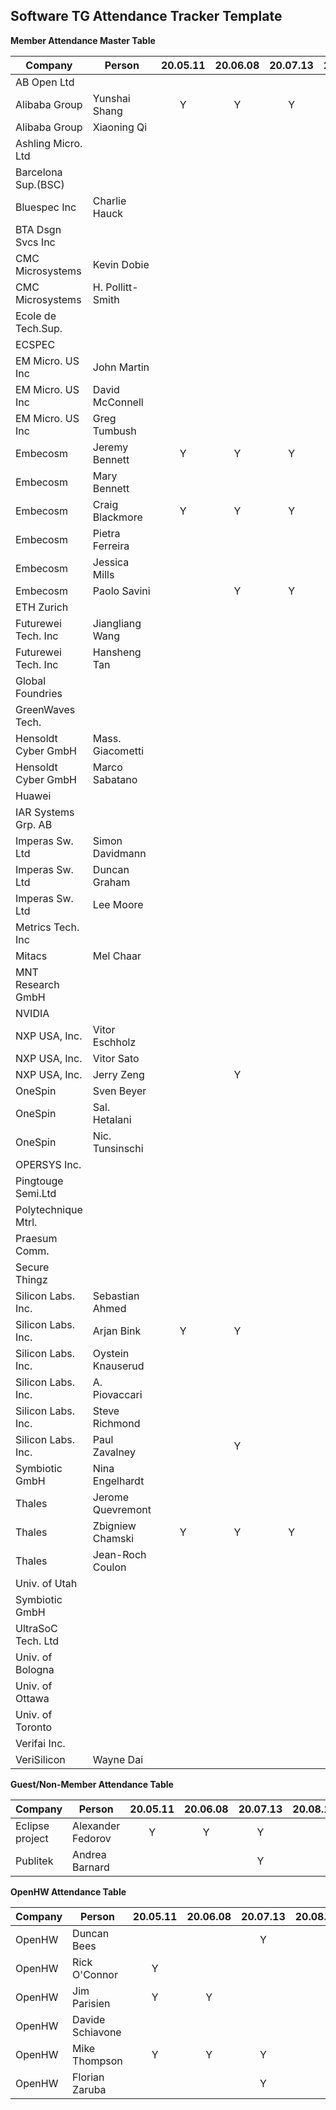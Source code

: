 ## Software TG Attendance Tracker Template

**Member Attendance Master Table**

| Company            |  Person           |20.05.11|20.06.08|20.07.13|20.08.10|20.MM.DD|
|--------------------|-------------------|:------:|:------:|:------:|:------:|:------:|
| AB Open Ltd        |                   |        |        |        |        |        |
| Alibaba Group      | Yunshai Shang     | Y      | Y      | Y      |        |        |
| Alibaba Group      | Xiaoning Qi       |        |        |        |        |        |
| Ashling Micro. Ltd |                   |        |        |        |        |        |
| Barcelona Sup.(BSC)|                   |        |        |        |        |        |
| Bluespec Inc       | Charlie Hauck     |        |        |        |        |        |
| BTA Dsgn Svcs Inc  |                   |        |        |        |        |        |
| CMC Microsystems   | Kevin Dobie       |        |        |        |        |        |
| CMC Microsystems   | H. Pollitt-Smith  |        |        |        |        |        |
| Ecole de Tech.Sup. |                   |        |        |        |        |        |
| ECSPEC             |                   |        |        |        |        |        |
| EM Micro. US Inc   | John Martin       |        |        |        |        |        |
| EM Micro. US Inc   | David McConnell   |        |        |        |        |        |
| EM Micro. US Inc   | Greg Tumbush      |        |        |        |        |        |
| Embecosm           | Jeremy Bennett    | Y      | Y      | Y      |        |        |
| Embecosm           | Mary Bennett      |        |        |        |        |        |
| Embecosm           | Craig Blackmore   | Y      | Y      | Y      |        |        |
| Embecosm           | Pietra Ferreira   |        |        |        |        |        |
| Embecosm           | Jessica Mills     |        |        |        |        |        |
| Embecosm           | Paolo Savini      |        | Y      | Y      |        |        |
| ETH Zurich         |                   |        |        |        |        |        |
| Futurewei Tech. Inc| Jiangliang Wang   |        |        |        |        |        |
| Futurewei Tech. Inc| Hansheng Tan      |        |        |        |        |        |
| Global Foundries   |                   |        |        |        |        |        |
| GreenWaves Tech.   |                   |        |        |        |        |        |
| Hensoldt Cyber GmbH| Mass. Giacometti  |        |        |        |        |        |
| Hensoldt Cyber GmbH| Marco Sabatano    |        |        |        |        |        |
| Huawei             |                   |        |        |        |        |        |
| IAR Systems Grp. AB|                   |        |        |        |        |        |
| Imperas Sw. Ltd    | Simon Davidmann   |        |        |        |        |        |
| Imperas Sw. Ltd    | Duncan Graham     |        |        |        |        |        |
| Imperas Sw. Ltd    | Lee Moore         |        |        |        |        |        |
| Metrics Tech. Inc  |                   |        |        |        |        |        |
| Mitacs             | Mel Chaar         |        |        |        |        |        |
| MNT Research GmbH  |                   |        |        |        |        |        |
| NVIDIA             |                   |        |        |        |        |        |
| NXP USA, Inc.      | Vitor Eschholz    |        |        |        |        |        |
| NXP USA, Inc.      | Vitor Sato        |        |        |        |        |        |
| NXP USA, Inc.      | Jerry Zeng        |        | Y      |        |        |        |
| OneSpin            | Sven Beyer        |        |        |        |        |        |
| OneSpin            | Sal. Hetalani     |        |        |        |        |        |
| OneSpin            | Nic. Tunsinschi   |        |        |        |        |        |
| OPERSYS Inc.       |                   |        |        |        |        |        |
| Pingtouge Semi.Ltd |                   |        |        |        |        |        |
| Polytechnique Mtrl.|                   |        |        |        |        |        |
| Praesum Comm.      |                   |        |        |        |        |        |
| Secure Thingz      |                   |        |        |        |        |        |
| Silicon Labs. Inc. | Sebastian Ahmed   |        |        |        |        |        |
| Silicon Labs. Inc. | Arjan Bink        | Y      | Y      |        |        |        |
| Silicon Labs. Inc. | Oystein Knauserud |        |        |        |        |        |
| Silicon Labs. Inc. | A. Piovaccari     |        |        |        |        |        |
| Silicon Labs. Inc. | Steve Richmond    |        |        |        |        |        |
| Silicon Labs. Inc. | Paul Zavalney     |        | Y      |        |        |        |
| Symbiotic GmbH     | Nina Engelhardt   |        |        |        |        |        |
| Thales             | Jerome Quevremont |        |        |        |        |        |
| Thales             | Zbigniew Chamski  | Y      | Y      |  Y     |        |        |
| Thales             | Jean-Roch Coulon  |        |        |        |        |        |
| Univ. of Utah      |                   |        |        |        |        |        |
| Symbiotic GmbH     |                   |        |        |        |        |        |
| UltraSoC Tech. Ltd |                   |        |        |        |        |        |
| Univ. of Bologna   |                   |        |        |        |        |        |
| Univ. of Ottawa    |                   |        |        |        |        |        |
| Univ. of Toronto   |                   |        |        |        |        |        |
| Verifai Inc.       |                   |        |        |        |        |        |
| VeriSilicon        | Wayne Dai         |        |        |        |        |        |

**Guest/Non-Member Attendance Table**

| Company            |  Person           |20.05.11|20.06.08|20.07.13|20.08.10|20.MM.DD|
|--------------------|-------------------|:------:|:------:|:------:|:------:|:------:|
| Eclipse project    | Alexander Fedorov | Y      | Y      | Y      |        |        |
| Publitek           | Andrea Barnard    |        |        | Y      |        |        |

**OpenHW Attendance Table**

| Company            |  Person           |20.05.11|20.06.08|20.07.13|20.08.10|20.MM.DD|
|--------------------|-------------------|:------:|:------:|:------:|:------:|:------:|
| OpenHW             | Duncan Bees       |        |        | Y      |        |        |
| OpenHW             | Rick O'Connor     | Y      |        |        |        |        |
| OpenHW             | Jim Parisien      | Y      | Y      |        |        |        |
| OpenHW             | Davide Schiavone  |        |        |        |        |        |
| OpenHW             | Mike Thompson     | Y      | Y      | Y      |        |        |
| OpenHW             | Florian Zaruba    |        |        | Y      |        |        |
